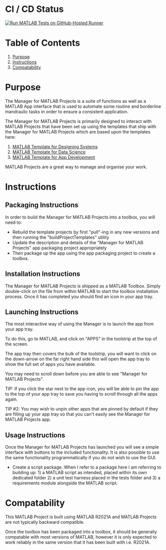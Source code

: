 # CI / CD Status

[![Run MATLAB Tests on GitHub-Hosted Runner](https://github.com/cavediverchris/Manager-for-MATLAB-Projects/actions/workflows/runMatlabTests.yml/badge.svg)](https://github.com/cavediverchris/Manager-for-MATLAB-Projects/actions/workflows/runMatlabTests.yml)

# Table of Contents

1. [Purpose](#purpose)
2. [Instructions](#instructions)
3. [Compatability](#compatability)

# Purpose <a name="purpose"></a>

The Manager for MATLAB Projects is a suite of functions as well as a MATLAB App interface that is used to automate some routine and borderline mandraulic tasks in order to ensure a consistent application.

The Manager for MATLAB Projects is primarily designed to interact with MATLAB Projects that have been set up using the templates that ship with the Manager for MATLAB Projects which are based upon the templates here:

1. [MATLAB Template for Designing Systems](https://github.com/cavediverchris/MATLAB-template-for-designing-systems)
2. [MATLAB Template for Data Science](https://github.com/cavediverchris/MATLAB-template-for-data-science)
3. [MATLAB Template for App Development](https://github.com/cavediverchris/MATLAB-template-for-app-development)

MATLAB Projects are a great way to manage and organise your work.

# Instructions <a name="instructions"></a>

## Packaging Instructions

In order to build the Manager for MATLAB Projects into a toolbox, you will need to:

- Rebuild the template projects by first "pull"-ing in any new versions and then running the "buildProjectTemplates" utility
- Update the description and details of the "Manager for MATLAB Projects" app packaging project appropriately
- Then package up the app using the app packaging project to create a toolbox.

## Installation Instructions

The Manager for MATLAB Projects is shipped as a MATLAB Toolbox. Simply double-click on the file from within MATLAB to start the toolbox installation process. Once it has completed you should find an icon in your app tray.

## Launching Instructions

The most interactive way of using the Manager is to launch the app from your app tray.

To do this, go to MATLAB, and click on "APPS" in the toolstrip at the top of the screen.

The app tray then covers the bulk of the toolstrip, you will want to click on the down-arrow on the far right hand side this will open the app tray to show the full set of apps you have available.

You may need to scroll down before you are able to see "Manager for MATLAB Projects". 

TIP: If you click the star next to the app icon, you will be able to pin the app to the top of your app tray to save you having to scroll through all the apps again. 

TIP #2: You may wish to unpin other apps that are pinned by default if they are filling up your app tray so that you can't easily see the Manager for MATLAB Projects app.

## Usage Instructions

Once the Manager for MATLAB Projects has launched you will see a simple interface with buttons to the included functionality. It is also possible to use the same functionality programmatically if you do not wish to use the GUI.

- Create a script package. When I refer to a package here I am referring to building up: 1) a MATLAB script as intended, placed within its own dedicated folder 2) a unit test harness placed in the tests folder and 3) a requirements module alongside the MATLAB script.

# Compatability <a name="compatability"></a>
This MATLAB Project is built using MATLAB R2021A and MATLAB Projects are not typically backward compatible.

Once the toolbox has been packaged into a toolbox, it should be generally compatable with most versions of MATLAB, however it is only expected to work reliably in the same version that it has been built with i.e. R2021A.